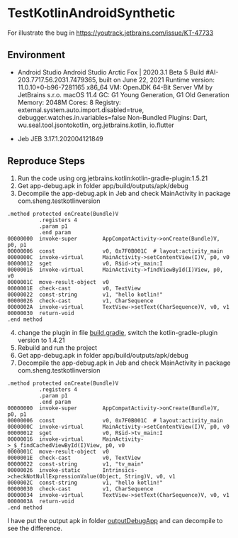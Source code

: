 # TestKotlinAndroidSynthetic
For illustrate the bug in https://youtrack.jetbrains.com/issue/KT-47733

## Environment
* Android Studio
Android Studio Arctic Fox | 2020.3.1 Beta 5
Build #AI-203.7717.56.2031.7479365, built on June 22, 2021
Runtime version: 11.0.10+0-b96-7281165 x86_64
VM: OpenJDK 64-Bit Server VM by JetBrains s.r.o.
macOS 11.4
GC: G1 Young Generation, G1 Old Generation
Memory: 2048M
Cores: 8
Registry: external.system.auto.import.disabled=true, debugger.watches.in.variables=false
Non-Bundled Plugins: Dart, wu.seal.tool.jsontokotlin, org.jetbrains.kotlin, io.flutter

* Jeb 
JEB 3.17.1.202004121849


## Reproduce Steps

1. Run the code using org.jetbrains.kotlin:kotlin-gradle-plugin:1.5.21
2. Get app-debug.apk in folder app/build/outputs/apk/debug
3. Decompile the app-debug.apk in Jeb and check MainActivity in package com.sheng.testkotlinversion
```
.method protected onCreate(Bundle)V
          .registers 4
          .param p1
          .end param
00000000  invoke-super        AppCompatActivity->onCreate(Bundle)V, p0, p1
00000006  const               v0, 0x7F0B001C  # layout:activity_main
0000000C  invoke-virtual      MainActivity->setContentView(I)V, p0, v0
00000012  sget                v0, R$id->tv_main:I
00000016  invoke-virtual      MainActivity->findViewById(I)View, p0, v0
0000001C  move-result-object  v0
0000001E  check-cast          v0, TextView
00000022  const-string        v1, "hello kotlin!"
00000026  check-cast          v1, CharSequence
0000002A  invoke-virtual      TextView->setText(CharSequence)V, v0, v1
00000030  return-void
.end method
```

4. change the plugin in file [build.gradle](https://github.com/shenguojun/TestKotlinAndroidSynthetic/blob/main/build.gradle), switch the kotlin-gradle-plugin version to 1.4.21
5. Rebuild and run the project
6. Get app-debug.apk in folder app/build/outputs/apk/debug
7. Decompile the app-debug.apk in Jeb and check MainActivity in package com.sheng.testkotlinversion
```
.method protected onCreate(Bundle)V
          .registers 4
          .param p1
          .end param
00000000  invoke-super        AppCompatActivity->onCreate(Bundle)V, p0, p1
00000006  const               v0, 0x7F0B001C  # layout:activity_main
0000000C  invoke-virtual      MainActivity->setContentView(I)V, p0, v0
00000012  sget                v0, R$id->tv_main:I
00000016  invoke-virtual      MainActivity->_$_findCachedViewById(I)View, p0, v0
0000001C  move-result-object  v0
0000001E  check-cast          v0, TextView
00000022  const-string        v1, "tv_main"
00000026  invoke-static       Intrinsics->checkNotNullExpressionValue(Object, String)V, v0, v1
0000002C  const-string        v1, "hello kotlin!"
00000030  check-cast          v1, CharSequence
00000034  invoke-virtual      TextView->setText(CharSequence)V, v0, v1
0000003A  return-void
.end method
```

I have put the output apk in folder [outputDebugApp](https://github.com/shenguojun/TestKotlinAndroidSynthetic/tree/main/outputDebugApp) and can decompile to see the difference.

